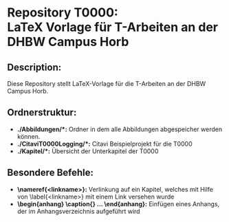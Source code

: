 # Repository T0000: <br> LaTeX Vorlage für T-Arbeiten an der DHBW Campus Horb

## Description:
Diese Repository stellt LaTeX-Vorlage für die T-Arbeiten an der DHBW Campus Horb.

## Ordnerstruktur:
+ **./Abbildungen/*:** Ordner in dem alle Abbildungen abgespeicher werden können.
+ **./CitaviT0000Logging/*:** Citavi Beispielprojekt für die T0000
+ **./Kapitel/*:** Übersicht der Unterkapitel der T0000

## Besondere Befehle:
+ **\nameref{\<linkname>}:** Verlinkung auf ein Kapitel, welches mit Hilfe von \label{\<linkname>} mit einem Link versehen wurde
+ **\begin{anhang} \caption{} ... \end{anhang}:** Einfügen eines Anhangs, der im Anhangsverzeichnis aufgeführt wird